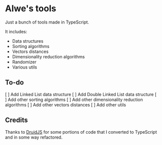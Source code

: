 # Alwe's tools

Just a bunch of tools made in TypeScript.

It includes:

- Data structures
- Sorting algorithms
- Vectors distances
- Dimensionality reduction algorithms
- Randomizer
- Various utils

## To-do

[ ] Add Linked List data structure
[ ] Add Double Linked List data structure
[ ] Add other sorting algorithms
[ ] Add other dimensionality reduction algorithms
[ ] Add other vectors distances
[ ] Add other utils

## Credits

Thanks to [DruidJS](https://github.com/saehm/DruidJS) for some portions of code that I converted to TypeScript and in some way refactored.
